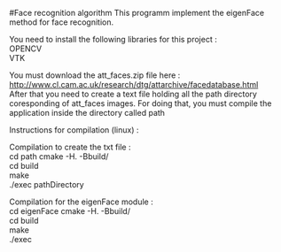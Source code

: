 #Face recognition algorithm
This programm implement the eigenFace method for face recognition. <br>

You need to install the following libraries for this project : <br>
OPENCV <br>
VTK <br>

You must download the att_faces.zip file here : http://www.cl.cam.ac.uk/research/dtg/attarchive/facedatabase.html <br>
After that you need to create a text file holding all the path directory coresponding of att_faces images. 
For doing that, you must compile the application inside the directory called path <br>

Instructions for compilation (linux) : <br>

Compilation to create the txt file : <br>
cd path
cmake -H. -Bbuild/ <br>
cd build <br>
make <br>
./exec pathDirectory <br> 


Compilation for the eigenFace module : <br>
cd eigenFace
cmake -H. -Bbuild/ <br>
cd build <br>
make <br>
./exec <br>
